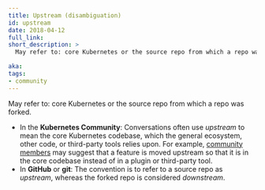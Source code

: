 ```yaml
---
title: Upstream (disambiguation)
id: upstream
date: 2018-04-12
full_link:
short_description: >
  May refer to: core Kubernetes or the source repo from which a repo was forked.

aka:
tags:
- community
---
```

 May refer to: core Kubernetes or the source repo from which a repo was forked.

<!--more-->

* In the **Kubernetes Community**: Conversations often use *upstream* to mean the core Kubernetes codebase, which the general ecosystem, other code, or third-party tools relies upon. For example, [community members](#term-member) may suggest that a feature is moved upstream so that it is in the core codebase instead of in a plugin or third-party tool.
* In **GitHub** or **git**: The convention is to refer to a source repo as *upstream*, whereas the forked repo is considered *downstream*.